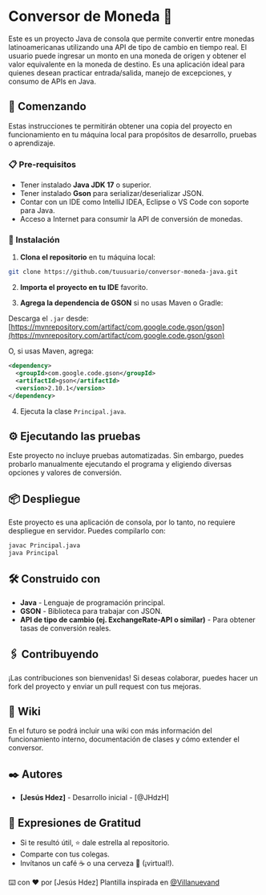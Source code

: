# Conversor de Moneda 💱

Este es un proyecto Java de consola que permite convertir entre monedas latinoamericanas utilizando una API de tipo de cambio en tiempo real. El usuario puede ingresar un monto en una moneda de origen y obtener el valor equivalente en la moneda de destino. Es una aplicación ideal para quienes desean practicar entrada/salida, manejo de excepciones, y consumo de APIs en Java.

## 🚀 Comenzando

Estas instrucciones te permitirán obtener una copia del proyecto en funcionamiento en tu máquina local para propósitos de desarrollo, pruebas o aprendizaje.

### 📋 Pre-requisitos

* Tener instalado **Java JDK 17** o superior.
* Tener instalado **Gson** para serializar/deserializar JSON.
* Contar con un IDE como IntelliJ IDEA, Eclipse o VS Code con soporte para Java.
* Acceso a Internet para consumir la API de conversión de monedas.

### 🔧 Instalación

1. **Clona el repositorio** en tu máquina local:

```bash
git clone https://github.com/tuusuario/conversor-moneda-java.git
```

2. **Importa el proyecto en tu IDE** favorito.

3. **Agrega la dependencia de GSON** si no usas Maven o Gradle:

Descarga el `.jar` desde: [https://mvnrepository.com/artifact/com.google.code.gson/gson](https://mvnrepository.com/artifact/com.google.code.gson/gson)

O, si usas Maven, agrega:

```xml
<dependency>
  <groupId>com.google.code.gson</groupId>
  <artifactId>gson</artifactId>
  <version>2.10.1</version>
</dependency>
```

4. Ejecuta la clase `Principal.java`.


## ⚙️ Ejecutando las pruebas

Este proyecto no incluye pruebas automatizadas. Sin embargo, puedes probarlo manualmente ejecutando el programa y eligiendo diversas opciones y valores de conversión.


## 📦 Despliegue

Este proyecto es una aplicación de consola, por lo tanto, no requiere despliegue en servidor. Puedes compilarlo con:

```bash
javac Principal.java
java Principal
```

## 🛠️ Construido con

* **Java** - Lenguaje de programación principal.
* **GSON** - Biblioteca para trabajar con JSON.
* **API de tipo de cambio (ej. ExchangeRate-API o similar)** - Para obtener tasas de conversión reales.


## 🖇️ Contribuyendo

¡Las contribuciones son bienvenidas! Si deseas colaborar, puedes hacer un fork del proyecto y enviar un pull request con tus mejoras.


## 📖 Wiki

En el futuro se podrá incluir una wiki con más información del funcionamiento interno, documentación de clases y cómo extender el conversor.


## ✒️ Autores

* **\[Jesús Hdez]** - Desarrollo inicial - \[@JHdzH]


## 🎁 Expresiones de Gratitud

* Si te resultó útil, ⭐ dale estrella al repositorio.
* Comparte con tus colegas.
* Invítanos un café ☕ o una cerveza 🍺 (¡virtual!).


⌨️ con ❤️ por \[Jesús Hdez]
Plantilla inspirada en [@Villanuevand](https://gist.github.com/Villanuevand/6386899f70346d4580c723232524d35a)

